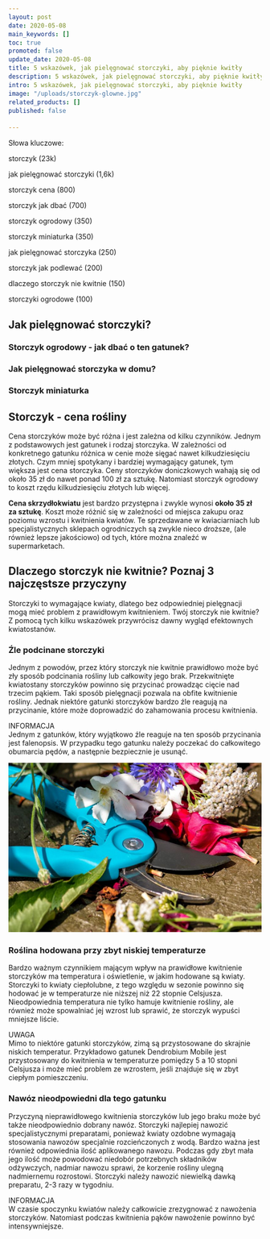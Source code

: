 ```yaml
---
layout: post
date: 2020-05-08
main_keywords: []
toc: true
promoted: false
update_date: 2020-05-08
title: 5 wskazówek, jak pielęgnować storczyki, aby pięknie kwitły
description: 5 wskazówek, jak pielęgnować storczyki, aby pięknie kwitły
intro: 5 wskazówek, jak pielęgnować storczyki, aby pięknie kwitły
image: "/uploads/storczyk-glowne.jpg"
related_products: []
published: false

---
```

Słowa kluczowe:

storczyk (23k)

jak pielęgnować storczyki (1,6k)

storczyk cena (800)

storczyk jak dbać (700)

storczyk ogrodowy (350)

storczyk miniaturka (350)

jak pielęgnować storczyka (250)

storczyk jak podlewać (200)

dlaczego storczyk nie kwitnie (150)

storczyki ogrodowe (100)

## Jak pielęgnować storczyki?

### Storczyk ogrodowy - jak dbać o ten gatunek?

### Jak pielęgnować storczyka w domu?

### Storczyk miniaturka

## Storczyk - cena rośliny

Cena storczyków może być różna i jest zależna od kilku czynników. Jednym z podstawowych jest gatunek i rodzaj storczyka. W zależności od konkretnego gatunku różnica w cenie może sięgać nawet kilkudziesięciu złotych. Czym mniej spotykany i bardziej wymagający gatunek, tym większa jest cena storczyka. Ceny storczyków doniczkowych wahają się od około 35 zł do nawet ponad 100 zł za sztukę. Natomiast storczyk ogrodowy to koszt rzędu kilkudziesięciu złotych lub więcej.

**Cena skrzydłokwiatu** jest bardzo przystępna i zwykle wynosi **około 35 zł za sztukę**. Koszt może różnić się w zależności od miejsca zakupu oraz poziomu wzrostu i kwitnienia kwiatów. Te sprzedawane w kwiaciarniach lub specjalistycznych sklepach ogrodniczych są zwykle nieco droższe, (ale również lepsze jakościowo) od tych, które można znaleźć w supermarketach.

## Dlaczego storczyk nie kwitnie? Poznaj 3 najczęstsze przyczyny

Storczyki to wymagające kwiaty, dlatego bez odpowiedniej pielęgnacji mogą mieć problem z prawidłowym kwitnieniem. Twój storczyk nie kwitnie? Z pomocą tych kilku wskazówek przywrócisz dawny wygląd efektownych kwiatostanów.

### Źle podcinane storczyki

Jednym z powodów, przez który storczyk nie kwitnie prawidłowo może być zły sposób podcinania rośliny lub całkowity jego brak. Przekwitnięte kwiatostany storczyków powinno się przycinać prowadząc cięcie nad trzecim pąkiem. Taki sposób pielęgnacji pozwala na obfite kwitnienie rośliny. Jednak niektóre gatunki storczyków bardzo źle reagują na przycinanie, które może doprowadzić do zahamowania procesu kwitnienia.

INFORMACJA  
Jednym z gatunków, który wyjątkowo źle reaguje na ten sposób przycinania jest falenopsis. W przypadku tego gatunku należy poczekać do całkowitego obumarcia pędów, a następnie bezpiecznie je usunąć.

![](/uploads/zle-podcinane-storczyki.jpg)

### Roślina hodowana przy zbyt niskiej temperaturze

Bardzo ważnym czynnikiem mającym wpływ na prawidłowe kwitnienie storczyków ma temperatura i oświetlenie, w jakim hodowane są kwiaty. Storczyki to kwiaty ciepłolubne, z tego względu w sezonie powinno się hodować je w temperaturze nie niższej niż 22 stopnie Celsjusza. Nieodpowiednia temperatura nie tylko hamuje kwitnienie rośliny, ale również może spowalniać jej wzrost lub sprawić, że storczyk wypuści mniejsze liście.

UWAGA  
Mimo to niektóre gatunki storczyków, zimą są przystosowane do skrajnie niskich temperatur. Przykładowo gatunek Dendrobium Mobile jest przystosowany do kwitnienia w temperaturze pomiędzy 5 a 10 stopni Celsjusza i może mieć problem ze wzrostem, jeśli znajduje się w zbyt ciepłym pomieszczeniu.

### Nawóz nieodpowiedni dla tego gatunku

Przyczyną nieprawidłowego kwitnienia storczyków lub jego braku może być także nieodpowiednio dobrany nawóz. Storczyki najlepiej nawozić specjalistycznymi preparatami, ponieważ kwiaty ozdobne wymagają stosowania nawozów specjalnie rozcieńczonych z wodą. Bardzo ważna jest również odpowiednia ilość aplikowanego nawozu. Podczas gdy zbyt mała jego ilość może powodować niedobór potrzebnych składników odżywczych, nadmiar nawozu sprawi, że korzenie rośliny ulegną nadmiernemu rozrostowi. Storczyki należy nawozić niewielką dawką preparatu, 2-3 razy w tygodniu.

INFORMACJA  
W czasie spoczynku kwiatów należy całkowicie zrezygnować z nawożenia storczyków. Natomiast podczas kwitnienia pąków nawożenie powinno być intensywniejsze.